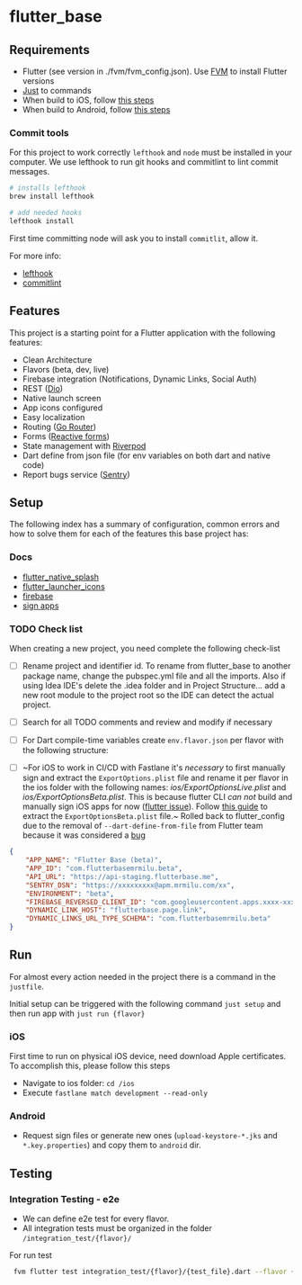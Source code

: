 # flutter_base

## Requirements

- Flutter (see version in ./fvm/fvm_config.json). Use [FVM](https://fvm.app/docs/getting_started/installation) to install Flutter versions
- [Just](https://github.com/casey/just) to commands
- When build to iOS, follow [this steps](https://docs.flutter.dev/get-started/install/macos#install-xcode)
- When build to Android, follow [this steps](https://docs.flutter.dev/get-started/install/macos#install-android-studio)

### Commit tools

For this project to work correctly `lefthook` and `node` must be installed in
your computer. We use lefthook to run git hooks and commitlint to lint commit messages.

```bash
# installs lefthook
brew install lefthook

# add needed hooks
lefthook install
```

First time committing node will ask you to install `commitlit`, allow it. 

For more info:

- [lefthook](https://github.com/evilmartians/lefthook)
- [commitlint](https://commitlint.js.org/#/)

## Features

This project is a starting point for a Flutter application with the following features:

- Clean Architecture
- Flavors (beta, dev, live)
- Firebase integration (Notifications, Dynamic Links, Social Auth)
- REST ([Dio](https://pub.dev/packages/dio))
- Native launch screen
- App icons configured
- Easy localization
- Routing ([Go Router](https://pub.dev/packages/go_router))
- Forms ([Reactive forms](https://pub.dev/packages/reactive_forms))
- State management with [Riverpod](https://riverpod.dev/)
- Dart define from json file (for env variables on both dart and native code)
- Report bugs service ([Sentry](https://pub.dev/packages/sentry))

## Setup

The following index has a summary of configuration, common errors and how to solve them for each of the features this base project has:

### Docs

- [flutter_native_splash](docs/flutter_native_splash.md)
- [flutter_launcher_icons](docs/flutter_launcher_icons.md)
- [firebase](docs/firebase.md)
- [sign apps](docs/sign_apps.md)

### TODO Check list

When creating a new project, you need complete the following check-list

- [ ] Rename project and identifier id. To rename from flutter_base to another package name, change the pubspec.yml file and all the imports. Also if using Idea IDE's delete the .idea folder and in Project Structure... add a new root module to the project root so the IDE can detect the actual project.
- [ ] Search for all TODO comments and review and modify if necessary
- [ ] For Dart compile-time variables create `env.flavor.json` per flavor with the following structure:
- [ ] ~For iOS to work in CI/CD with Fastlane it's *necessary* to first manually sign and extract the `ExportOptions.plist` file and rename it per flavor in the ios
folder with the following names: *ios/ExportOptionsLive.plist* and *ios/ExportOptionsBeta.plist*. This is because flutter CLI *can not* build and manually sign
iOS apps for now ([flutter issue](https://github.com/flutter/flutter/issues/106612)). Follow [this guide](docs/ios_export_options.md) to extract the `ExportOptionsBeta.plist` file.~ Rolled back to flutter_config due
to the removal of `--dart-define-from-file` from Flutter team because it was considered a [bug](https://github.com/flutter/flutter/issues/136444)


```json
{
    "APP_NAME": "Flutter Base (beta)",
    "APP_ID": "com.flutterbasemrmilu.beta",
    "API_URL": "https://api-staging.flutterbase.me",
    "SENTRY_DSN": "https://xxxxxxxxx@apm.mrmilu.com/xx",
    "ENVIRONMENT": "beta",
    "FIREBASE_REVERSED_CLIENT_ID": "com.googleusercontent.apps.xxxx-xxxxxxxxx",
    "DYNAMIC_LINK_HOST": "flutterbase.page.link",
    "DYNAMIC_LINKS_URL_TYPE_SCHEMA": "com.flutterbasemrmilu.beta"
}
```

## Run

For almost every action needed in the project there is a command in the `justfile`.

Initial setup can be triggered with the following command `just setup` and then run app with `just run {flavor}`

### iOS

First time to run on physical iOS device, need download Apple certificates. To accomplish this, please follow this steps

- Navigate to ios folder: `cd /ios`
- Execute `fastlane match development --read-only`

### Android

- Request sign files or generate new ones (`upload-keystore-*.jks` and `*.key.properties`) and copy them to `android` dir.

## Testing

### Integration Testing - e2e

- We can define e2e test for every flavor.
- All integration tests must be organized in the folder `/integration_test/{flavor}/`

For run test

```bash
 fvm flutter test integration_test/{flavor}/{test_file}.dart --flavor {flavor} -d {deviceId}
```
